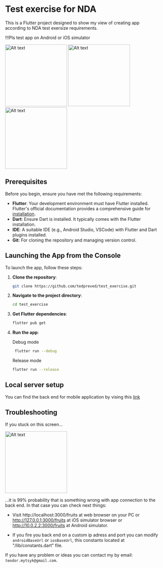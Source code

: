 
# Test exercise for NDA

This is a Flutter project designed to show my view of creating app according to NDA test exersize requirements.

!!!Pls test app on Android or iOS simulator

<img src="https://github.com/tedpreved/test_exercise/assets/6840067/e0860641-76e8-40fc-b5a1-4a9ea02617ff" alt="Alt text" width="200"/>
<img src="https://github.com/tedpreved/test_exercise/assets/6840067/28b75295-a441-4d68-afd2-dcae726ab783" alt="Alt text" width="200"/>
<img src="https://github.com/tedpreved/test_exercise/assets/6840067/4a17e20b-55ab-49bd-ae87-3b4241efede2" alt="Alt text" width="200"/>

## Prerequisites

Before you begin, ensure you have met the following requirements:
- **Flutter**: Your development environment must have Flutter installed. Flutter's official documentation provides a comprehensive guide for [installation](https://flutter.dev/docs/get-started/install).
- **Dart**: Ensure Dart is installed. It typically comes with the Flutter installation.
- **IDE**: A suitable IDE (e.g., Android Studio, VSCode) with Flutter and Dart plugins installed.
- **Git**: For cloning the repository and managing version control.

## Launching the App from the Console

To launch the app, follow these steps:

1. **Clone the repository**:
   ```bash
   git clone https://github.com/tedpreved/test_exercise.git
   ```

2. **Navigate to the project directory**:
   ```bash
   cd test_exercise
   ```

3. **Get Flutter dependencies**:
   ```bash
   flutter pub get
   ```

4. **Run the app**:

   Debug mode
   ```bash
    flutter run --debug
   ```
   Release mode
    ```bash
    flutter run --release
   ```

## Local server setup
You can find the back end for mobile application by vising this [link](https://github.com/tedpreved/fruityvice_proxy#fruityvice-proxy-server) 

## Troubleshooting
If you stuck on this screen... 

<img src="https://github.com/tedpreved/test_exercise/assets/6840067/4a17e20b-55ab-49bd-ae87-3b4241efede2" alt="Alt text" width="200"/>

...it is 99% probability that is something wrong with app connection to the back end.
In that case you can check next things:

   - Visit http://localhost:3000/fruits at web browser on your PC or http://127.0.0.1:3000/fruits at iOS simulator browser or http://10.0.2.2:3000/fruits at Android simulator.
     
   - If you fire you back end on a custom ip adress and port you can modify `androidBaseUrl` or `iosBaseUrl`, this constants located at "/lib/constants.dart" file.
   
If you have any problem or ideas you can contact my by email: `teodor.mytsyk@gmail.com`.
   

